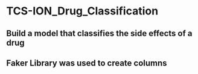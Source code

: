 # TCS-ION_Drug_Classification
## Build a model that classifies the side effects of a drug ##
## Faker Library was used to create columns

